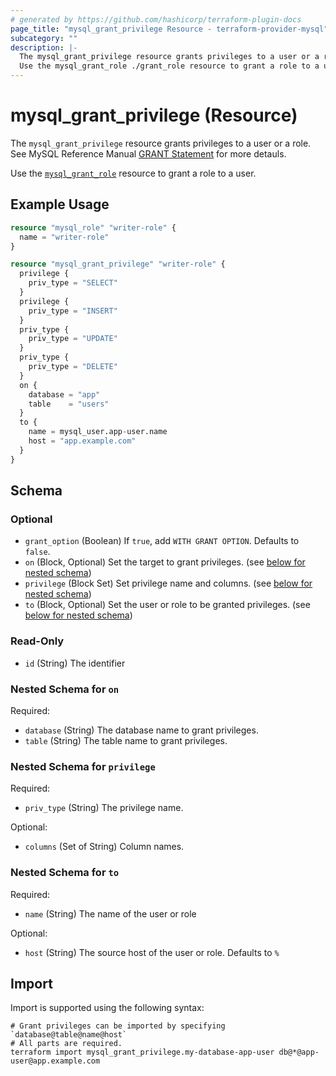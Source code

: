 ```yaml
---
# generated by https://github.com/hashicorp/terraform-plugin-docs
page_title: "mysql_grant_privilege Resource - terraform-provider-mysql"
subcategory: ""
description: |-
  The mysql_grant_privilege resource grants privileges to a user or a role. See MySQL Reference Manual GRANT Statement https://dev.mysql.com/doc/refman/8.0/en/grant.html for more detauls.
  Use the mysql_grant_role ./grant_role resource to grant a role to a user.
---
```


# mysql_grant_privilege (Resource)

The `mysql_grant_privilege` resource grants privileges to a user or a role. See MySQL Reference Manual [GRANT Statement](https://dev.mysql.com/doc/refman/8.0/en/grant.html) for more detauls.

Use the [`mysql_grant_role`](./grant_role) resource to grant a role to a user.

## Example Usage

```terraform
resource "mysql_role" "writer-role" {
  name = "writer-role"
}

resource "mysql_grant_privilege" "writer-role" {
  privilege {
    priv_type = "SELECT"
  }
  privilege {
    priv_type = "INSERT"
  }
  priv_type {
    priv_type = "UPDATE"
  }
  priv_type {
    priv_type = "DELETE"
  }
  on {
    database = "app"
    table    = "users"
  }
  to {
    name = mysql_user.app-user.name
    host = "app.example.com"
  }
}
```

<!-- schema generated by tfplugindocs -->
## Schema

### Optional

- `grant_option` (Boolean) If `true`, add `WITH GRANT OPTION`. Defaults to `false`.
- `on` (Block, Optional) Set the target to grant privileges. (see [below for nested schema](#nestedblock--on))
- `privilege` (Block Set) Set privilege name and columns. (see [below for nested schema](#nestedblock--privilege))
- `to` (Block, Optional) Set the user or role to be granted privileges. (see [below for nested schema](#nestedblock--to))

### Read-Only

- `id` (String) The identifier

<a id="nestedblock--on"></a>
### Nested Schema for `on`

Required:

- `database` (String) The database name to grant privileges.
- `table` (String) The table name to grant privileges.


<a id="nestedblock--privilege"></a>
### Nested Schema for `privilege`

Required:

- `priv_type` (String) The privilege name.

Optional:

- `columns` (Set of String) Column names.


<a id="nestedblock--to"></a>
### Nested Schema for `to`

Required:

- `name` (String) The name of the user or role

Optional:

- `host` (String) The source host of the user or role. Defaults to `%`

## Import

Import is supported using the following syntax:

```shell
# Grant privileges can be imported by specifying `database@table@name@host`
# All parts are required.
terraform import mysql_grant_privilege.my-database-app-user db@*@app-user@app.example.com
```
